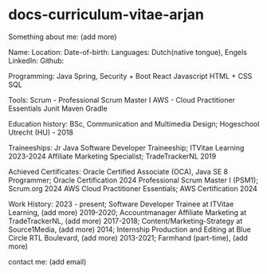 # docs-curriculum-vitae-arjan

Something about me: 
(add more)

Name:
Location:
Date-of-birth:
Languages: Dutch(native tongue), Engels
LinkedIn:
Github:

Programming:
Java
Spring, Security + Boot
React
Javascript
HTML + CSS
SQL

Tools:
Scrum - Professional Scrum Master I
AWS - Cloud Practitioner Essentials
Junit
Maven
Gradle

Education history:
BSc, Communication and Multimedia Design; Hogeschool Utrecht (HU) - 2018

Traineeships: 
Jr Java Software Developer Traineeship; ITVitae Learning 2023-2024
Affiliate Marketing Specialist; TradeTrackerNL 2019 

Achieved Certificates:
Oracle Certified Associate (OCA), Java SE 8 Programmer; Oracle Certification 2024
Professional Scrum Master I (PSM1); Scrum.org 2024
AWS Cloud Practitioner Essentials; AWS Certification 2024

Work History:
2023 - present; Software Developer Trainee at ITVitae Learning, (add more)
2019-2020; Accountmanager Affiliate Marketing at TradeTrackerNL, (add more)
2017-2018; Content/Marketing-Strategy at Source1Media, (add more)
2014; Internship Production and Editing at Blue Circle RTL Boulevard, (add more)
2013-2021; Farmhand (part-time), (add more)

contact me: 
(add email)








